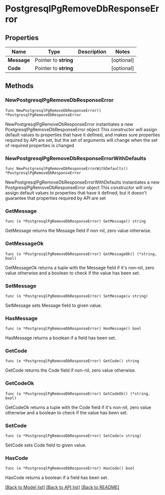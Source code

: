 # PostgresqlPgRemoveDbResponseError

## Properties

Name | Type | Description | Notes
------------ | ------------- | ------------- | -------------
**Message** | Pointer to **string** |  | [optional] 
**Code** | Pointer to **string** |  | [optional] 

## Methods

### NewPostgresqlPgRemoveDbResponseError

`func NewPostgresqlPgRemoveDbResponseError() *PostgresqlPgRemoveDbResponseError`

NewPostgresqlPgRemoveDbResponseError instantiates a new PostgresqlPgRemoveDbResponseError object
This constructor will assign default values to properties that have it defined,
and makes sure properties required by API are set, but the set of arguments
will change when the set of required properties is changed

### NewPostgresqlPgRemoveDbResponseErrorWithDefaults

`func NewPostgresqlPgRemoveDbResponseErrorWithDefaults() *PostgresqlPgRemoveDbResponseError`

NewPostgresqlPgRemoveDbResponseErrorWithDefaults instantiates a new PostgresqlPgRemoveDbResponseError object
This constructor will only assign default values to properties that have it defined,
but it doesn't guarantee that properties required by API are set

### GetMessage

`func (o *PostgresqlPgRemoveDbResponseError) GetMessage() string`

GetMessage returns the Message field if non-nil, zero value otherwise.

### GetMessageOk

`func (o *PostgresqlPgRemoveDbResponseError) GetMessageOk() (*string, bool)`

GetMessageOk returns a tuple with the Message field if it's non-nil, zero value otherwise
and a boolean to check if the value has been set.

### SetMessage

`func (o *PostgresqlPgRemoveDbResponseError) SetMessage(v string)`

SetMessage sets Message field to given value.

### HasMessage

`func (o *PostgresqlPgRemoveDbResponseError) HasMessage() bool`

HasMessage returns a boolean if a field has been set.

### GetCode

`func (o *PostgresqlPgRemoveDbResponseError) GetCode() string`

GetCode returns the Code field if non-nil, zero value otherwise.

### GetCodeOk

`func (o *PostgresqlPgRemoveDbResponseError) GetCodeOk() (*string, bool)`

GetCodeOk returns a tuple with the Code field if it's non-nil, zero value otherwise
and a boolean to check if the value has been set.

### SetCode

`func (o *PostgresqlPgRemoveDbResponseError) SetCode(v string)`

SetCode sets Code field to given value.

### HasCode

`func (o *PostgresqlPgRemoveDbResponseError) HasCode() bool`

HasCode returns a boolean if a field has been set.


[[Back to Model list]](../README.md#documentation-for-models) [[Back to API list]](../README.md#documentation-for-api-endpoints) [[Back to README]](../README.md)


